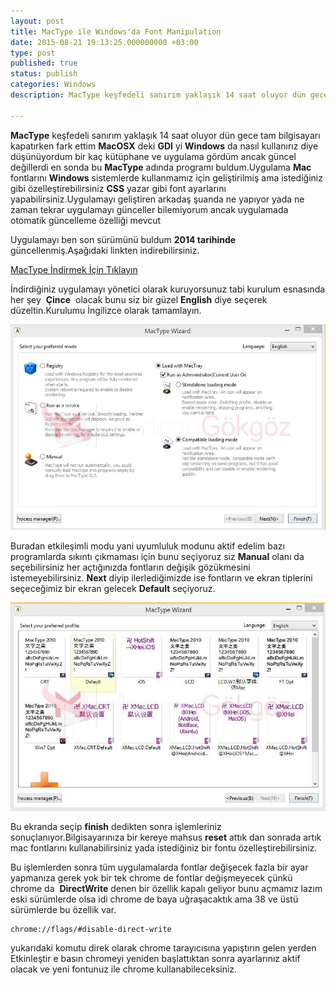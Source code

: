 ```yaml
---
layout: post
title: MacType ile Windows'da Font Manipulation
date: 2015-08-21 19:13:25.000000000 +03:00
type: post
published: true
status: publish
categories: Windows
description: MacType keşfedeli sanırım yaklaşık 14 saat oluyor dün gece tam bilgisayarı kapatırken fark ettim MacOSX deki GDI yi windowsda nasıl kullanırız

---
```


**MacType** keşfedeli sanırım yaklaşık 14 saat oluyor dün gece tam bilgisayarı kapatırken fark ettim **MacOSX** deki **GDI** yi **Windows** da nasıl kullanırız diye düşünüyordum bir kaç kütüphane ve uygulama gördüm ancak güncel değillerdi en sonda bu **MacType** adında programı buldum.Uygulama **Mac** fontlarını **Windows** sistemlerde kullanmamız için geliştirilmiş ama istediğiniz gibi özelleştirebilirsiniz **CSS** yazar gibi font ayarlarını yapabilirsiniz.Uygulamayı geliştiren arkadaş şuanda ne yapıyor yada ne zaman tekrar uygulamayı günceller bilemiyorum ancak uygulamada otomatik güncelleme özelliği mevcut

Uygulamayı ben son sürümünü buldum **2014 tarihinde** güncellenmiş.Aşağıdaki linkten indirebilirsiniz.

[MacType İndirmek İçin Tıklayın](https://mega.nz/#!hARVWTrZ!O0da0Z1F9QFutiLgrtOPsja4lGOS9cN9XzP-6MFNKUY)

İndirdiğiniz uygulamayı yönetici olarak kuruyorsunuz tabi kurulum esnasında her şey&nbsp; **Çince** &nbsp;olacak bunu siz bir güzel **English** diye seçerek düzeltin.Kurulumu İngilizce olarak tamamlayın.

![mactypegorsel1](/assets/mactypegorsel1-e1440174410188.jpg)

Buradan etkileşimli modu yani uyumluluk modunu aktif edelim bazı programlarda sıkıntı çıkmaması için bunu seçiyoruz siz **Manual** olanı da seçebilirsiniz her açtığınızda fontların değişik gözükmesini istemeyebilirsiniz. **Next** diyip ilerlediğimizde ise fontların ve ekran tiplerini seçeceğimiz bir ekran gelecek **Default** seçiyoruz.

![mactypegorsel2](/assets/mactypegorsel2-e1440174422913.jpg)

Bu ekranda seçip **finish** dedikten sonra işlemleriniz sonuçlanıyor.Bilgisayarınıza bir kereye mahsus **reset** attık dan sonrada artık mac fontlarını kullanabilirsiniz yada istediğiniz bir fontu özelleştirebilirsiniz.

Bu işlemlerden sonra tüm uygulamalarda fontlar değişecek fazla bir ayar yapmanıza gerek yok bir tek chrome de fontlar değişmeyecek çünkü chrome&nbsp;da&nbsp; **DirectWrite** denen bir özellik kapalı geliyor bunu açmamız lazım eski sürümlerde olsa idi chrome de baya uğraşacaktık ama 38 ve üstü sürümlerde bu özellik var.

    chrome://flags/#disable-direct-write

yukarıdaki komutu direk olarak chrome tarayıcısına yapıştırın gelen yerden Etkinleştir e basın chromeyi yeniden başlattıktan sonra ayarlarınız aktif olacak ve yeni fontunuz ile chrome kullanabileceksiniz.

